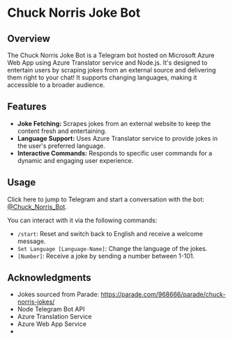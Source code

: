 # Chuck Norris Joke Bot

## Overview
The Chuck Norris Joke Bot is a Telegram bot hosted on Microsoft Azure Web App using Azure Translator service and Node.js. It's designed to entertain users by scraping jokes from an external source and delivering them right to your chat! It supports changing languages, making it accessible to a broader audience.

## Features
- **Joke Fetching:** Scrapes jokes from an external website to keep the content fresh and entertaining.
- **Language Support:** Uses Azure Translator service to provide jokes in the user's preferred language.
- **Interactive Commands:** Responds to specific user commands for a dynamic and engaging user experience.
  
## Usage
Click here to jump to Telegram and start a conversation with the bot: [@Chuck_Norris_Bot](https://web.telegram.org/a/#6714644162).

You can interact with it via the following commands:

- `/start`: Reset and switch back to English and receive a welcome message.
- `Set Language [Language-Name]`: Change the language of the jokes.
- `[Number]`: Receive a joke by sending a number between 1-101.

## Acknowledgments
- Jokes sourced from Parade: https://parade.com/968666/parade/chuck-norris-jokes/
- Node Telegram Bot API
- Azure Translation Service
- Azure Web App Service
- 
